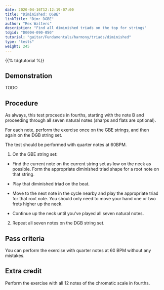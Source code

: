 ```yaml
---
date: 2020-04-16T12:12:19-07:00
title: "Diminished: DGBE"
linkTitle: "Dim: DGBE"
author: "Rex Walters"
description: "Find all diminished triads on the top for strings"
tdgid: "D0004-090-050"
tutorial: "guitar/Fundamentals/harmony/triads/diminished"
type: "tests"
weight: 245
---
```


{{% tdgtutorial %}}

## Demonstration

TODO

## Procedure

As always, this test proceeds in fourths, starting with the note B and proceeding through all seven natural notes (sharps and flats are optional).

For each note, perform the exercise once on the GBE strings, and then again on the DGB string set.

The test should be performed with quarter notes at 60BPM.

1. On the GBE string set:

  * Find the current note on the current string set as low on the neck as possible. Form the appropriate diminished triad shape for a root note on that string.

  * Play that diminished triad on the beat.

  * Move to the next note in the cycle nearby and play the appropriate triad for that root note. You should only need to move your hand one or two frets higher up the neck.

  * Continue up the neck until you've played all seven natural notes.

2. Repeat all seven notes on the DGB string set.


## Pass criteria

You can perform the exercise with quarter notes at 60 BPM without any mistakes.

## Extra credit

Perform the exercise with all 12 notes of the chromatic scale in fourths.
